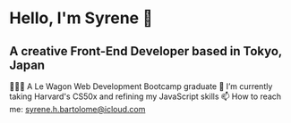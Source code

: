 ### <h1>Hello, I'm Syrene 👋</h1>

<h2>A creative Front-End Developer based in Tokyo, Japan</h2>

🧑🏻‍🎓 A Le Wagon Web Development Bootcamp graduate
🌱 I’m currently taking Harvard's CS50x and refining my JavaScript skills
📫 How to reach me: syrene.h.bartolome@icloud.com 

<!--
**shb1383/shb1383** is a ✨ _special_ ✨ repository because its `README.md` (this file) appears on your GitHub profile.

Here are some ideas to get you started:

- 🔭 I’m currently working on ...
- 🌱 I’m currently learning ...
- 👯 I’m looking to collaborate on ...
- 🤔 I’m looking for help with ...
- 💬 Ask me about ...
- 📫 How to reach me: ...
- 😄 Pronouns: ...
- ⚡ Fun fact: ...
-->

